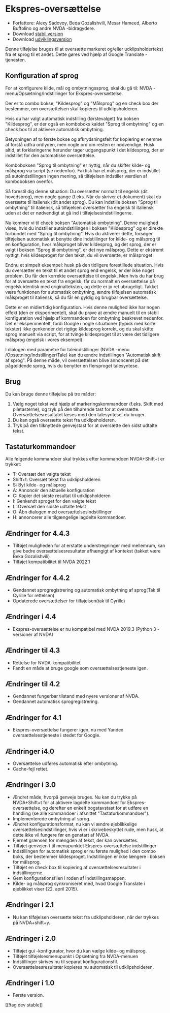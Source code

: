 # Ekspres-oversættelse #

* Forfattere: Alexy Sadovoy, Beqa Gozalishvili, Mesar Hameed, Alberto
  Buffolino og andre NVDA -bidragydere.
* Download [stabil version][1]
* Download [udviklingsversion][2]

Denne tilføjelse bruges til at oversætte markeret og/eller
udklipsholdertekst fra et sprog til et andet. Dette gøres ved hjælp af
Google Translate -tjenesten.

## Konfiguration af sprog ##
For at konfigurere kilde, mål og ombytningssprog, skal du gå til: NVDA -menu/Opsætning/Indstillinger for Ekspres-oversættelse.

Der er to combo bokse, "Kildesprog" og "Målsprog" og en check box der
bestemmer, om oversættelsen skal kopieres til udklipsholderen.

Hvis du har valgt automatisk indstilling (førstevalget) fra boksen
"Kildesprog", er der også en komboboks kaldet "Sprog til ombytning" og en
check box til at aktivere automatisk ombytning.

Betydningen af to første bokse og afkrydsningsfelt for kopiering er nemme at
forstå udfra ordlyden, men nogle ord om resten er nødvendige. Husk altid, at
forklaringerne herunder tager udgangspunkt i det kildesprog, der er
indstillet for den automatiske oversættelse.

Komboboksen "Sprog til ombytning" er nyttig, når du skifter kilde- og
målsprog via script (se nedenfor). Faktisk har et målsprog, der er
indstillet på autoindstillingen ingen mening, så tilføjelsen indstiller
værdien af komboboksen ovenfor.

Så forestil dig denne situation: Du oversætter normalt til engelsk (dit
hovedsprog), men nogle gange (f.eks. Når du skriver et dokument) skal du
oversætte til italiensk (dit andet sprog). Du kan indstille boksen "Sprog
til ombytning" til italiensk, så tilføjelsen oversætter fra engelsk til
italiensk uden at det er nødvendigt at gå ind i tilføjelsesindstillingerne.

Nu kommer vi til check boksen "Automatisk ombytning". Denne mulighed vises,
hvis du indstiller autoindstillingen i boksen "Kildesprog" og er direkte
forbundet med "Sprog til ombytning". Hvis du aktiverer dette, forsøger
tilføjelsen automatisk at benytte dine indstillinger for kilde- og målsprog
til en konfiguration, hvor målsproget bliver kildesprog, og det sprog, der
er valgt i boksen "Sprog til ombytning", er det nye målsprog. Dette er
ekstremt nyttigt, hvis kildesproget for den tekst, du vil oversætte, er
målsproget.

Endnu et simpelt eksempel: husk på den tidligere forestillede
situation. Hvis du oversætter en tekst til et andet sprog end engelsk, er
der ikke noget problem. Du får den korrekte oversættelse til engelsk. Men
hvis du har brug for at oversætte en tekst fra engelsk, får du normalt en
oversættelse på engelsk identisk med originalteksten, og dette er jo ret
ubrugeligt. Takket være funktionen for automatisk ombytning, ændre
tilføjelsen automatisk målsproget til italiensk, så du får en gyldig og
brugbar oversættelse.

Dette er en midlertidig konfiguration. Hvis denne mulighed ikke har nogen
effekt (den er eksperimentel), skal du prøve at ændre manuelt til en stabil
konfiguration ved hjælp af kommandoen for ombytning beskrevet nedenfor. Det
er eksperimentelt, fordi Google i nogle situationer (typisk med korte
tekster) ikke genkender det rigtige kildesprog korrekt, og du skal skifte
sprog manuelt via script, for at tvinge kildesproget til at være det
tidligere målsprog (engelsk i vores eksempel).

I dialogen med parametre for taleindstillinger (NVDA -menu /Opsætning/Indstillinger/Tale) kan du ændre indstillingen "Automatisk skift af sprog". På denne måde, vil oversættelsen blive annonceret på det pågældende sprog, hvis du benytter en flersproget talesyntese.

## Brug ##
Du kan bruge denne tilføjelse på tre måder:

1. Vælg noget tekst ved hjælp af markeringskommandoer (f.eks. Skift med
   piletasterne), og tryk på den tilhørende tast for at
   oversætte. Oversættelsesresultatet læses med den talesyntese, du bruger.
2. Du kan også oversætte tekst fra udklipsholderen.
3. Tryk på den tilknyttede genvejstast for at oversætte den sidst udtalte
   tekst.

## Tastaturkommandoer ##
Alle følgende kommandoer skal trykkes efter kommandoen NVDA+Shift+t er
trykket:

* T: Oversæt den valgte tekst
* Shift+t: Oversæt tekst fra udklipsholderen
* S: Byt kilde- og målsprog
* A: Annoncér den aktuelle konfiguration
* C: Kopier det sidste resultat til udklipsholderen
* I: Genkendt sproget for den valgte tekst
* L: Oversæt den sidste udtalte tekst
* O: Åbn dialogen med oversættelsesindstillinger
* H: annoncerer alle tilgængelige lagdelte kommandoer.

## Ændringer for 4.4.3 ##
* Tilføjet muligheden for at erstatte understregninger med mellemrum, kan
  give bedre oversættelsesresultater afhængigt af kontekst (takket være Beka
  Gozalishvili)
* Tilføjet kompatibilitet til NVDA 2022.1

## Ændringer for 4.4.2 ##
* Gendannet sprogregistrering og automatisk ombytning af sprog(Tak til
  Cyrille for rettelsen)
* Opdaterede oversættelser for tilføjelsen(tak til Cyrille)

## Ændringer i 4.4 ##
* Ekspres-oversættelse er nu kompatibel med NVDA 2019.3 (Python 3 -versioner
  af NVDA)

## Ændringer til 4.3 ##
* Rettelse for NVDA-kompatibilitet
* Fandt en måde at bruge google som oversættelsestjeneste igen.

## Ændringer til 4.2 ##
* Gendannet fungerbar tilstand med nyere versioner af NVDA.
* Gendannet automatisk sprogregistrering.

## Ændringer for 4.1 ##
* Ekspres-oversættelse fungerer igen, nu med Yandex oversættelsestjeneste i
  stedet for Google.

## Ændringer i4.0  ##
* Oversættelse udføres automatisk efter ombytning.
* Cache-fejl rettet.

## Ændringer i 3.0 ##
* Ændret måde, hvorpå genveje bruges. Nu kan du trykke på NVDA+Shift+t for
  at aktivere lagdelte kommandoer for Ekspres-oversættelse, og derefter en
  enkelt bogstavstast for at udføre en handling (se alle kommandoer i
  afsnittet "Tastaturkommandoer").
* Implementerede ombytning af sprog.
* Ændret konfigurationsformat, nu kan vi ændre øjeblikkelige
  oversættelsesindstillinger, hvis vi er i skrivebeskyttet rude, men husk,
  at dette ikke vil fungere før en genstart af NVDA.
* Fjernet grænsen for mængden af tekst, der kan oversættes.
* Tilføjet genvejen t til menupunktet Ekspres-oversættelse indstillinger
* Indstillingen for automatisk sprog er nu første mulighed i den combo boks,
  der bestemmer kildesproget. Indstillingen er ikke længere i boksen for
  målsprog.
* Tilføjet en check box til kopiering af oversættelsesresultater i
  indstillingerne.
* Gem konfigurationsfilen i roden af indstillingsmappen.
* Kilde- og målsprog synkroniseret med, hvad Google Translate i øjeblikket
  viser (22. april 2015).


## Ændringer i 2.1 ##
* Nu kan tilføjelsen oversætte tekst fra udklipsholderen, når der trykkes på
  NVDA+shift+y.

## Ændringer i 2.0 ##
* Tilføjet gui -konfigurator, hvor du kan vælge kilde- og målsprog.
* Tilføjet tilføjelsesmenupunkt i Opsætning fra NVDA-menuen
* Indstillinger skrives nu til separat konfigurationsfil.
* Oversættelsesresultater kopieres nu automatisk til udklipsholderen.

## Ændringer i 1.0 ##
* Første version.


[[!tag dev stable]]

[1]: https://addons.nvda-project.org/files/get.php?file=it

[2]: https://addons.nvda-project.org/files/get.php?file=it-dev
